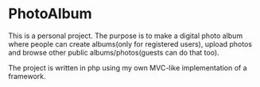 # PhotoAlbum

This is a personal project. The purpose is to make a digital photo album where people can create albums(only for registered users), upload photos and browse other public albums/photos(guests can do that too).

The project is written in php using my own MVC-like implementation of a framework.
